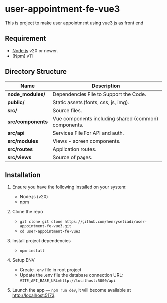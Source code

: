 # user-appointment-fe-vue3

This is project to make user appointment using vue3 js as front end

## Requirement

- [Node.js](https://nodejs.org/) v20 or newer.
- [Npm] v11

## Directory Structure

| Name                              | Description |
| --------------------------------- | ----------- |
| **node_modules/**                 | Dependencies File to Support the Code. |
| **public/**                       | Static assets (fonts, css, js, img). |
| **src/**                          | Source files. |
| **src/components**                | Vue components including shared (common) components. |
| **src/api**                       | Services File For API and auth. |
| **src/modules**                   | Views - screen components. |
| **src/routes**                    | Application routes. |
| **src/views**                     | Source of pages. |

## Installation

1.  Ensure you have the following installed on your system: 
    - Node.js (v20)
    - npm

2. Clone the repo 
    - `git clone git clone https://github.com/henrysetiadi/user-appointment-fe-vue3.git`
    - `cd user-appointment-fe-vue3`

3.  Install project dependencies 
    - `npm install`

4. Setup ENV
    - Create `.env` file in root project
    - Update the .env file the database connection URL:
      `VITE_API_BASE_URL=http://localhost:5000/api`

5. Launch the app — `npm run dev`, it will become available at [http://localhost:5173](http://localhost:5173/).




